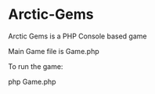 # Arctic-Gems
Arctic Gems is a PHP Console based game

Main Game file is Game.php

To run the game:

php Game.php
